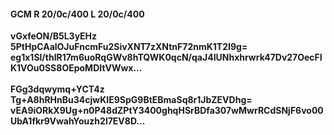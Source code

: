 #### GCM R 20/0c/400 L 20/0c/400
**vGxfeON/B5L3yEHz**<br/>**5PtHpCAalOJuFncmFu2SivXNT7zXNtnF72nmK1T2I9g=**<br/>**eg1x1Sl/thlR17m6uoRqGWv8hTQWK0qcN/qaJ4IUNhxhrwrk47Dv27OecFIK1VOu0SS8OEpoMDItVWwx...**<br/><br/>
**FGg3dqwymq+YCT4z**<br/>**Tg+A8hRHnBu34cjwKIE9SpG9BtEBmaSq8r1JbZEVDhg=**<br/>**vEA9iORkX9Ug+n0P48dZPtY3400ghqHSrBDfa307wMwrRCdSNjF6vo00UbA1fkr9VwahYouzh2l7EV8D...**